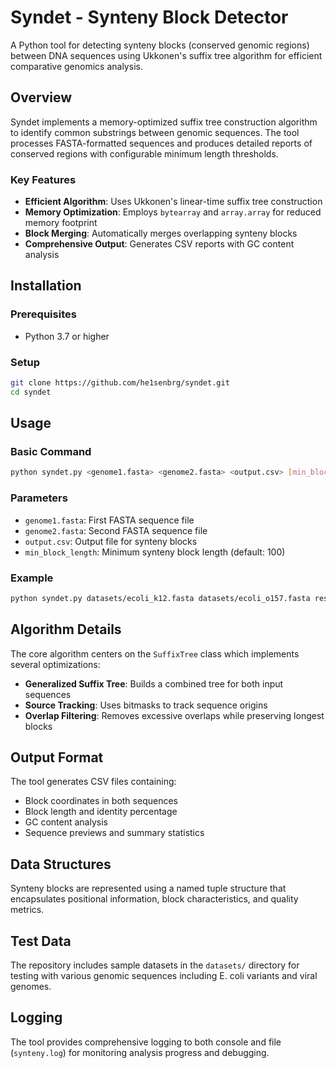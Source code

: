 # Syndet - Synteny Block Detector

A Python tool for detecting synteny blocks (conserved genomic regions) between DNA sequences using Ukkonen's suffix tree algorithm for efficient comparative genomics analysis.

## Overview

Syndet implements a memory-optimized suffix tree construction algorithm to identify common substrings between genomic sequences. The tool processes FASTA-formatted sequences and produces detailed reports of conserved regions with configurable minimum length thresholds.

### Key Features

- **Efficient Algorithm**: Uses Ukkonen's linear-time suffix tree construction
- **Memory Optimization**: Employs `bytearray` and `array.array` for reduced memory footprint
- **Block Merging**: Automatically merges overlapping synteny blocks
- **Comprehensive Output**: Generates CSV reports with GC content analysis

## Installation

### Prerequisites
- Python 3.7 or higher

### Setup
```bash
git clone https://github.com/he1senbrg/syndet.git
cd syndet
```

## Usage

### Basic Command
```bash
python syndet.py <genome1.fasta> <genome2.fasta> <output.csv> [min_block_length]
```

### Parameters
- `genome1.fasta`: First FASTA sequence file
- `genome2.fasta`: Second FASTA sequence file  
- `output.csv`: Output file for synteny blocks
- `min_block_length`: Minimum synteny block length (default: 100)

### Example
```bash
python syndet.py datasets/ecoli_k12.fasta datasets/ecoli_o157.fasta results.csv 200
```

## Algorithm Details

The core algorithm centers on the `SuffixTree` class which implements several optimizations:

- **Generalized Suffix Tree**: Builds a combined tree for both input sequences
- **Source Tracking**: Uses bitmasks to track sequence origins
- **Overlap Filtering**: Removes excessive overlaps while preserving longest blocks

## Output Format

The tool generates CSV files containing:
- Block coordinates in both sequences
- Block length and identity percentage
- GC content analysis
- Sequence previews and summary statistics

## Data Structures

Synteny blocks are represented using a named tuple structure that encapsulates positional information, block characteristics, and quality metrics.

## Test Data

The repository includes sample datasets in the `datasets/` directory for testing with various genomic sequences including E. coli variants and viral genomes.

## Logging

The tool provides comprehensive logging to both console and file (`synteny.log`) for monitoring analysis progress and debugging.
